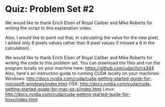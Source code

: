 # Quiz: Problem Set #2

We would like to thank Erich Elsen of Royal Caliber and Mike Roberts for writing the script to this explanation video.

Also, I would like to point out that, in calculating the value for the new pixel, I added only 8 pixels values rather than 9 pixel values (I missed a 6 in the calculation).

We would like to thank Erich Elsen of Royal Caliber and Mike Roberts for writing the code to this problem set.
You can download the files and run the program locally on your machine here: https://github.com/udacity/cs344
Also, here's an instruction guide to running CUDA locally on your machines:
Windows: http://docs.nvidia.com/cuda/cuda-getting-started-guide-for-microsoft-windows/index.html
OSX: http://docs.nvidia.com/cuda/cuda-getting-started-guide-for-mac-os-x/index.html
Linux: http://docs.nvidia.com/cuda/cuda-getting-started-guide-for-linux/index.html
